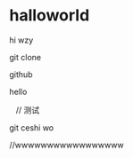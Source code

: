 # halloworld


hi wzy

git clone 

github

hello  

    // 测试
     
     
git ceshi  wo



//wwwwwwwwwwwwwwwww
